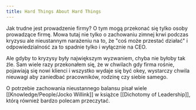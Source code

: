 ```yaml
---
title: Hard Things About Hard Things
---
```


Jak trudne jest prowadzenie firmy? O tym mogą przekonać się tylko osoby prowadzące firmę. Mowa tutaj nie tylko o zachowaniu zimnej krwi podczas kryzysu ale nieustannym narażeniu na to, że "coś może przestać działać" i odpowiedzialność za to spadnie tylko i wyłącznie na CEO.

Ale gdyby to kryzysy były największym wyzwaniem, chyba nie byłoby tak źle. Sam wiele razy przekonałem się, że w chwilach gdy firma rośnie, pojawiają się nowi klienci i wszystko wydaje się być okey, wystarczy chwila nieuwagi aby zaniedbać pracowników, rodzinę czy siebie samego. 

O potrzebie zachowania nieustannego balansu pisał wiele [[Knowledge/People/Jocko Willink]] w książce [[Dichotomy of Leadership]], którą również bardzo polecam przeczytać.